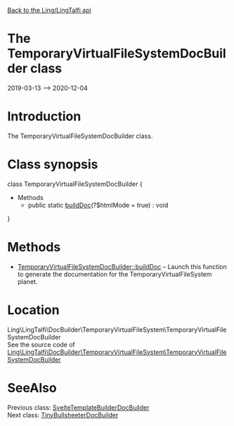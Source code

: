 [Back to the Ling/LingTalfi api](https://github.com/lingtalfi/LingTalfi/blob/master/doc/api/Ling/LingTalfi.md)



The TemporaryVirtualFileSystemDocBuilder class
================
2019-03-13 --> 2020-12-04






Introduction
============

The TemporaryVirtualFileSystemDocBuilder class.



Class synopsis
==============


class <span class="pl-k">TemporaryVirtualFileSystemDocBuilder</span>  {

- Methods
    - public static [buildDoc](https://github.com/lingtalfi/LingTalfi/blob/master/doc/api/Ling/LingTalfi/DocBuilder/TemporaryVirtualFileSystem/TemporaryVirtualFileSystemDocBuilder/buildDoc.md)(?$htmlMode = true) : void

}






Methods
==============

- [TemporaryVirtualFileSystemDocBuilder::buildDoc](https://github.com/lingtalfi/LingTalfi/blob/master/doc/api/Ling/LingTalfi/DocBuilder/TemporaryVirtualFileSystem/TemporaryVirtualFileSystemDocBuilder/buildDoc.md) &ndash; Launch this function to generate the documentation for the TemporaryVirtualFileSystem planet.





Location
=============
Ling\LingTalfi\DocBuilder\TemporaryVirtualFileSystem\TemporaryVirtualFileSystemDocBuilder<br>
See the source code of [Ling\LingTalfi\DocBuilder\TemporaryVirtualFileSystem\TemporaryVirtualFileSystemDocBuilder](https://github.com/lingtalfi/LingTalfi/blob/master/DocBuilder/TemporaryVirtualFileSystem/TemporaryVirtualFileSystemDocBuilder.php)



SeeAlso
==============
Previous class: [SvelteTemplateBuilderDocBuilder](https://github.com/lingtalfi/LingTalfi/blob/master/doc/api/Ling/LingTalfi/DocBuilder/SvelteTemplateBuilder/SvelteTemplateBuilderDocBuilder.md)<br>Next class: [TinyBullsheeterDocBuilder](https://github.com/lingtalfi/LingTalfi/blob/master/doc/api/Ling/LingTalfi/DocBuilder/TinyBullsheeter/TinyBullsheeterDocBuilder.md)<br>

